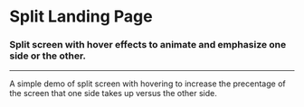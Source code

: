# Split Landing Page

### Split screen with hover effects to animate and emphasize one side or the other.
---
A simple demo of split screen with hovering to increase the precentage of the screen that one side takes up versus the other side.